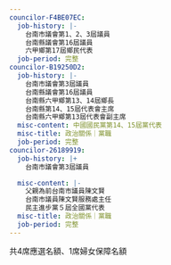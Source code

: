 ```yaml
---
councilor-F4BE07EC:
  job-history: |-
    台南市議會第1、2、3屆議員
    台南縣議會第16屆議員
    六甲鄉第17屆鄉民代表
  job-period: 完整
councilor-B19250D2:
  job-history: |-
    台南市議會第3屆議員
    台南縣議會第16屆議員
    台南縣六甲鄉第13、14屆鄉長
    台南縣第14、15屆代表會主席
    台南縣六甲鄉第13屆代表會副主席
  misc-content: 中國國民黨第14、15屆黨代表
  misc-title: 政治關係｜黨職
  job-period: 完整
councilor-26189919:
  job-history: |+
    台南市議會第3屆議員

  misc-content: |-
    父親為前台南市議員陳文賢
    台南市議員陳文賢服務處主任
    民主進步黨５屆全國黨代表
  misc-title: 政治關係｜黨職
  job-period: 完整
---
```

共4席應選名額、1席婦女保障名額